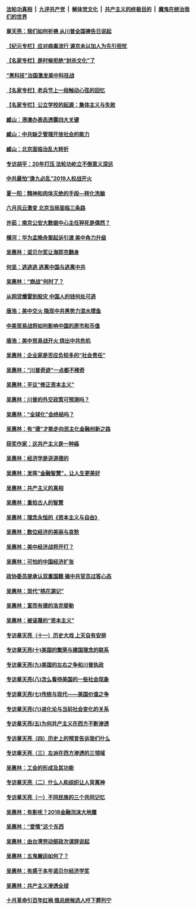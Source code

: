 

####  [法轮功真相](../../../../basic/blob/master/README.md?t=04182130) &nbsp;|&nbsp; [九评共产党](../../../../9ping.md/blob/master/README.md?t=04182130) &nbsp;|&nbsp; [解体党文化](../../../../jtdwh.md/blob/master/README.md?t=04182130)  &nbsp;|&nbsp; [共产主义的终极目的](../../../../gczydzjmd.md/blob/master/README.md?t=04182130) &nbsp;|&nbsp; [魔鬼在统治我们的世界](../../../../mgztzwmdsj.md/blob/master/README.md?t=04182130) 

#### [章天亮：我们如何祈祷 从川普全国祷告日说起](../pages/nsc423/n11944627.md?t=04182130) 

#### [【纪元专栏】应对病毒流行 渥京未以加人为先引担忧](../pages/nsc423/n11875714.md?t=04182130) 

#### [【名家专栏】是时候拒绝“封杀文化”了](../pages/nsc423/n11814093.md?t=04182130) 

#### [“黑科技”治国激发美中科技战](../pages/nsc423/n11638056.md?t=04182130) 

#### [【名家专栏】老兵节上一段触动心弦的回忆](../pages/nsc423/n11646016.md?t=04182130) 

#### [【名家专栏】公立学校的起源：集体主义与失败](../pages/nsc423/n11601833.md?t=04182130) 

#### [臧山：港澳办表态透露四大关键](../pages/nsc423/n11421628.md?t=04182130) 

#### [臧山：中共缺乏管理开放社会的能力](../pages/nsc423/n11407457.md?t=04182130) 

#### [臧山：北京面临治乱大转折](../pages/nsc423/n11406895.md?t=04182130) 

#### [专访胡平：20年打压 法轮功屹立不倒意义深远](../pages/nsc423/n11398800.md?t=04182130) 

#### [中共最怕“逢九必乱”2019人权战开火](../pages/nsc423/n11385248.md?t=04182130) 

#### [夏一阳：精神和肉体灭绝的手段—转化洗脑](../pages/nsc423/n11368250.md?t=04182130) 

#### [六月风云激变 北京当局面临三条路](../pages/nsc423/n11313668.md?t=04182130) 

#### [许茹：南京公安大数据中心主任猝死是偶然？](../pages/nsc423/n11064744.md?t=04182130) 

#### [横河：华为孟晚舟案起诉引渡 美中角力升级](../pages/nsc423/n11027230.md?t=04182130) 

#### [吴惠林：诺贝尔奖让海耶克翻身](../pages/nsc423/n10890049.md?t=04182130) 

#### [何坚：逃逃逃 逃离中国与逃离中共](../pages/nsc423/n10592891.md?t=04182130) 

#### [吴惠林：“商战”何时了？](../pages/nsc423/n10573558.md?t=04182130) 

#### [从网贷爆雷到股灾 中国人的钱何处可逃](../pages/nsc423/n10572800.md?t=04182130) 

#### [唐浩：美中交火 隐现中共黑势力混水摸鱼](../pages/nsc423/n10544040.md?t=04182130) 

#### [中美贸易战将如何影响中国的房市和币值](../pages/nsc423/n10543697.md?t=04182130) 

#### [唐浩：美中贸易战开火 烧出中共危机](../pages/nsc423/n10540126.md?t=04182130) 

#### [吴惠林：企业家是否应负较多的“社会责任”](../pages/nsc423/n10535022.md?t=04182130) 

#### [吴惠林：“川普奇迹”一点都不稀奇](../pages/nsc423/n10512808.md?t=04182130) 

#### [吴惠林：平议“修正资本主义”](../pages/nsc423/n10495724.md?t=04182130) 

#### [吴惠林：川普的外交政策可预测吗？](../pages/nsc423/n10462387.md?t=04182130) 

#### [吴惠林：“全球化”会终结吗？](../pages/nsc423/n10452838.md?t=04182130) 

#### [吴惠林：有“德”才能走向民主化金融创新之路](../pages/nsc423/n10432292.md?t=04182130) 

#### [获奖作家：这共产主义是一种癌](../pages/nsc423/n10431541.md?t=04182130) 

#### [吴惠林：经济学是讲道德的](../pages/nsc423/n10398014.md?t=04182130) 

#### [吴惠林：发挥“金融智慧”，让人生更美好](../pages/nsc423/n10375019.md?t=04182130) 

#### [吴惠林：共产主义的真相](../pages/nsc423/n10351394.md?t=04182130) 

#### [吴惠林：重拾古人的智慧](../pages/nsc423/n10337691.md?t=04182130) 

#### [吴惠林：理念永恒的《资本主义与自由》](../pages/nsc423/n10316274.md?t=04182130) 

#### [吴惠林：数位经济的美丽与哀愁](../pages/nsc423/n10292946.md?t=04182130) 

#### [吴惠林：美中经济战将开打？](../pages/nsc423/n10258825.md?t=04182130) 

#### [吴惠林：可怕的中国经济扩张](../pages/nsc423/n10219147.md?t=04182130) 

#### [政协委员提承认双重国籍 揭中共官员过客心态](../pages/nsc423/n10208809.md?t=04182130) 

#### [吴惠林：现代“桃花源记”](../pages/nsc423/n10185234.md?t=04182130) 

#### [吴惠林：富而有德的洛克斐勒](../pages/nsc423/n10142264.md?t=04182130) 

#### [吴惠林：被诬蔑的“资本主义”](../pages/nsc423/n10124816.md?t=04182130) 

#### [专访章天亮（十一）历史大戏 上天自有安排](../pages/nsc423/n10094905.md?t=04182130) 

#### [专访章天亮(十)美国的繁荣与建国理念的联系](../pages/nsc423/n10094899.md?t=04182130) 

#### [专访章天亮(九)美国的左右之争和川普执政](../pages/nsc423/n10094889.md?t=04182130) 

#### [专访章天亮(八)怎么看待美国的一些社会现象](../pages/nsc423/n10094857.md?t=04182130) 

#### [专访章天亮(七)传统与现代——美国价值之争](../pages/nsc423/n10093140.md?t=04182130) 

#### [专访章天亮(六)进化论与当前社会变化的关系](../pages/nsc423/n10092036.md?t=04182130) 

#### [专访章天亮(五)为何共产主义在西方不断渗透](../pages/nsc423/n10083620.md?t=04182130) 

#### [专访章天亮（四）历史上的预言告诉我们什么](../pages/nsc423/n10083606.md?t=04182130) 

#### [专访章天亮（三）左派在西方渗透的三领域](../pages/nsc423/n10081115.md?t=04182130) 

#### [吴惠林：工会的形成及其功能](../pages/nsc423/n10080633.md?t=04182130) 

#### [专访章天亮（二）什么人和组织让人背离神](../pages/nsc423/n10076637.md?t=04182130) 

#### [专访章天亮（一）不同民族的三个共同记忆](../pages/nsc423/n10074188.md?t=04182130) 

#### [吴惠林：有影呒？2018金融泡沫大地震](../pages/nsc423/n10040534.md?t=04182130) 

#### [吴惠林：“爱情”这个东西](../pages/nsc423/n10019423.md?t=04182130) 

#### [吴惠林：由台湾劳动部政次请辞说起](../pages/nsc423/n9979679.md?t=04182130) 

#### [吴惠林：五鬼搬运如何了？](../pages/nsc423/n9925338.md?t=04182130) 

#### [吴惠林：有感于本年诺贝尔经济学奖](../pages/nsc423/n9871883.md?t=04182130) 

#### [吴惠林：共产主义渗透全球](../pages/nsc423/n9812748.md?t=04182130) 

#### [十月革命引百年红祸 俄总统候选人吁下葬列宁](../pages/nsc423/n9810182.md?t=04182130) 

